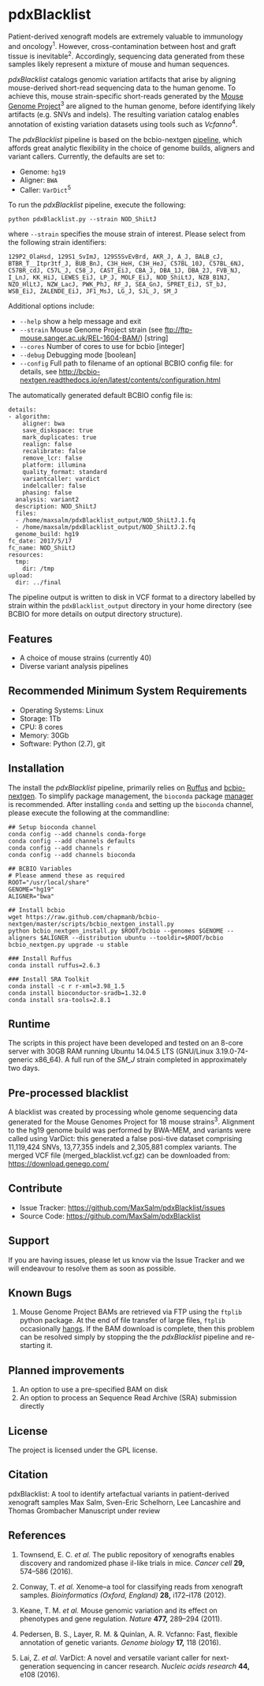 pdxBlacklist
============

Patient-derived xenograft models are extremely valuable to immunology and oncology<sup>1</sup>. However, cross-contamination between host and graft tissue is inevitable<sup>2</sup>. Accordingly, sequencing data generated from these samples likely represent a mixture of mouse and human sequences.

*pdxBlacklist* catalogs genomic variation artifacts that arise by aligning mouse-derived short-read sequencing data to the human genome. To achieve this, mouse strain-specific short-reads generated by the [Mouse Genome Project](http://www.sanger.ac.uk/science/data/mouse-genomes-project)<sup>3</sup> are aligned to the human genome, before identifying likely artifacts (e.g. SNVs and indels). The resulting variation catalog enables annotation of existing variation datasets using tools such as *Vcfanno*<sup>4</sup>.

The *pdxBlacklist* pipeline is based on the bcbio-nextgen [pipeline](http://bcbio-nextgen.readthedocs.io/en/latest/), which affords great analytic flexibility in the choice of genome builds, aligners and variant callers. Currently, the defaults are set to:

-   Genome: `hg19`
-   Aligner: `BWA`
-   Caller: `VarDict`<sup>5</sup>

To run the *pdxBlacklist* pipeline, execute the following:

    python pdxBlacklist.py --strain NOD_ShiLtJ

where `--strain` specifies the mouse strain of interest. Please select from the following strain identifiers:

`129P2_OlaHsd, 129S1_SvImJ, 129S5SvEvBrd, AKR_J, A_J, BALB_cJ, BTBR_T__Itpr3tf_J, BUB_BnJ, C3H_HeH, C3H_HeJ, C57BL_10J, C57BL_6NJ, C57BR_cdJ, C57L_J, C58_J, CAST_EiJ, CBA_J, DBA_1J, DBA_2J, FVB_NJ, I_LnJ, KK_HiJ, LEWES_EiJ, LP_J, MOLF_EiJ, NOD_ShiLtJ, NZB_B1NJ, NZO_HlLtJ, NZW_LacJ, PWK_PhJ, RF_J, SEA_GnJ, SPRET_EiJ, ST_bJ, WSB_EiJ, ZALENDE_EiJ, JF1_MsJ, LG_J, SJL_J, SM_J`

Additional options include:

-   `--help` show a help message and exit
-   `--strain` Mouse Genome Project strain (see <ftp://ftp-mouse.sanger.ac.uk/REL-1604-BAM/>) \[string\]
-   `--cores` Number of cores to use for bcbio \[integer\]
-   `--debug` Debugging mode \[boolean\]
-   `--config` Full path to filename of an optional BCBIO config file: for details, see <http://bcbio-nextgen.readthedocs.io/en/latest/contents/configuration.html>

The automatically generated default BCBIO config file is:

    details:
    - algorithm:
        aligner: bwa
        save_diskspace: true
        mark_duplicates: true
        realign: false
        recalibrate: false
        remove_lcr: false
        platform: illumina
        quality_format: standard
        variantcaller: vardict
        indelcaller: false
        phasing: false
      analysis: variant2
      description: NOD_ShiLtJ
      files:
      - /home/maxsalm/pdxBlacklist_output/NOD_ShiLtJ.1.fq
      - /home/maxsalm/pdxBlacklist_output/NOD_ShiLtJ.2.fq
      genome_build: hg19
    fc_date: 2017/5/17
    fc_name: NOD_ShiLtJ
    resources:
      tmp:
        dir: /tmp
    upload:
      dir: ../final

The pipeline output is written to disk in VCF format to a directory labelled by strain within the `pdxBlacklist_output` directory in your home directory (see BCBIO for more details on output directory structure).

Features
--------

-   A choice of mouse strains (currently 40)
-   Diverse variant analysis pipelines

Recommended Minimum System Requirements
---------------------------------------

-   Operating Systems: Linux
-   Storage: 1Tb
-   CPU: 8 cores
-   Memory: 30Gb
-   Software: Python (2.7), git

Installation
------------

The install the *pdxBlacklist* pipeline, primarily relies on [Ruffus](http://www.ruffus.org.uk/) and [bcbio-nextgen](http://bcbio-nextgen.readthedocs.io/en/latest/). To simplify package management, the `bioconda` package [manager](https://bioconda.github.io/index.html) is recommended. After installing `conda` and setting up the `bioconda` channel, please execute the following at the commandline:

    ## Setup bioconda channel
    conda config --add channels conda-forge
    conda config --add channels defaults
    conda config --add channels r
    conda config --add channels bioconda

    ## BCBIO Variables
    # Please ammend these as required
    ROOT="/usr/local/share"
    GENOME="hg19"
    ALIGNER="bwa"

    ## Install bcbio 
    wget https://raw.github.com/chapmanb/bcbio-nextgen/master/scripts/bcbio_nextgen_install.py
    python bcbio_nextgen_install.py $ROOT/bcbio --genomes $GENOME --aligners $ALIGNER --distribution ubuntu --tooldir=$ROOT/bcbio
    bcbio_nextgen.py upgrade -u stable 

    ### Install Ruffus
    conda install ruffus=2.6.3

    ### Install SRA Toolkit
    conda install -c r r-xml=3.98_1.5 
    conda install bioconductor-sradb=1.32.0
    conda install sra-tools=2.8.1

Runtime
-------

The scripts in this project have been developed and tested on an 8-core server with 30GB RAM running Ubuntu 14.04.5 LTS (GNU/Linux 3.19.0-74-generic x86\_64). A full run of the *SM\_J* strain completed in approximately two days.

Pre-processed blacklist
-----------------------

A blacklist was created by processing whole genome sequencing data generated for the Mouse Genomes Project for 18 mouse strains<sup>3</sup>. Alignment to the hg19 genome build was performed by BWA-MEM, and variants were called using VarDict: this generated a false posi-tive dataset comprising 11,119,424 SNVs, 13,77,355 indels and 2,305,881 complex variants. The merged VCF file (merged\_blacklist.vcf.gz) can be downloaded from: <https://download.genego.com/>

Contribute
----------

-   Issue Tracker: <https://github.com/MaxSalm/pdxBlacklist/issues>
-   Source Code: <https://github.com/MaxSalm/pdxBlacklist>

Support
-------

If you are having issues, please let us know via the Issue Tracker and we will endeavour to resolve them as soon as possible.

Known Bugs
----------

1.  Mouse Genome Project BAMs are retrieved via FTP using the `ftplib` python package. At the end of file transfer of large files, `ftplib` occasionally [hangs](http://stackoverflow.com/questions/19692739/python-ftplib-hangs-at-end-of-transfer). If the BAM download is complete, then this problem can be resolved simply by stopping the the *pdxBlacklist* pipeline and re-starting it.

Planned improvements
--------------------

1.  An option to use a pre-specified BAM on disk
2.  An option to process an Sequence Read Archive (SRA) submission directly

License
-------

The project is licensed under the GPL license.

Citation
--------

pdxBlacklist: A tool to identify artefactual variants in patient-derived xenograft samples Max Salm, Sven-Eric Schelhorn, Lee Lancashire and Thomas Grombacher Manuscript under review

References
----------

1. Townsend, E. C. *et al.* The public repository of xenografts enables discovery and randomized phase iI-like trials in mice. *Cancer cell* **29,** 574–586 (2016).

2. Conway, T. *et al.* Xenome–a tool for classifying reads from xenograft samples. *Bioinformatics (Oxford, England)* **28,** i172–i178 (2012).

3. Keane, T. M. *et al.* Mouse genomic variation and its effect on phenotypes and gene regulation. *Nature* **477,** 289–294 (2011).

4. Pedersen, B. S., Layer, R. M. & Quinlan, A. R. Vcfanno: Fast, flexible annotation of genetic variants. *Genome biology* **17,** 118 (2016).

5. Lai, Z. *et al.* VarDict: A novel and versatile variant caller for next-generation sequencing in cancer research. *Nucleic acids research* **44,** e108 (2016).
